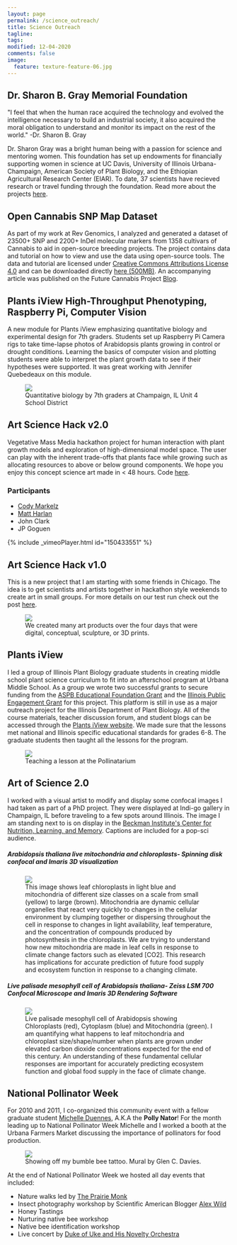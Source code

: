 ```yaml
---
layout: page
permalink: /science_outreach/
title: Science Outreach
tagline:
tags:
modified: 12-04-2020
comments: false
image:
  feature: texture-feature-06.jpg
---
```


## Dr. Sharon B. Gray Memorial Foundation
"I feel that when the human race acquired the technology and evolved the intelligence necessary to build an industrial society, it also acquired the moral obligation to understand and monitor its impact on the rest of the world." -Dr. Sharon B. Gray

Dr. Sharon Gray was a bright human being with a passion for science and mentoring women. This foundation has set up endowments for financially supporting women in science at UC Davis, University of Illinois Urbana-Champaign, American Society of Plant Biology, and the Ethiopian Agricultural Research Center (EIAR). To date, 37 scientists have recieved research or travel funding through the foundation. Read more about the projects [here](https://sharongrayfoundation.org/projects).


## Open Cannabis SNP Map Dataset
As part of my work at Rev Genomics, I analyzed and generated a dataset of 23500+ SNP and 2200+ InDel molecular markers from 1358 cultivars of Cannabis to aid in open-source breeding projects. The project contains data and tutorial on how to view and use the data using open-source tools. The data and tutorial are licensed under [Creative Commons Attributions License 4.0](https://creativecommons.org/licenses/by/4.0/legalcode) and can be downloaded directly [here (500MB)](http://future-cannabis.s3.amazonaws.com/downloads/RevGenomicsOpenCannabisSNPData_v1_1_1.zip). An accompanying article was published on the Future Cannabis Project [Blog](http://futurecannabisproject.org/2019/09/rev-genomics-snp-map-analysis-open-cannabis-project-data-phylos-galaxy/).



## Plants iView High-Throughput Phenotyping, Raspberry Pi, Computer Vision
A new module for Plants iView emphasizing quantitative biology and experimental design for 7th graders. Students set up Raspberry Pi Camera rigs to take time-lapse photos of Arabidopsis plants growing in control or drought conditions. Learning the basics of computer vision and plotting students were able to interpret the plant growth data to see if their hypotheses were supported. It was great working with Jennifer Quebedeaux on this module.

<figure>
	<img src="/images/plants-i-view.png">
	<figcaption>Quantitative biology by 7th graders at Champaign, IL Unit 4 School District </figcaption>
</figure>

## Art Science Hack v2.0
Vegetative Mass Media hackathon project for human interaction with plant growth models and exploration of high-dimensional model space. The user can play with the inherent trade-offs that plants face while growing such as allocating resources to above or below ground components. We hope you enjoy this concept science art made in < 48 hours. Code [here](http://github.com/rjcmarkelz/artsciencehack).

### Participants
*    [Cody Markelz](http://rjcmarkelz.github.io/)
*    [Matt Harlan](http://www.matthewharlan.com)
*    John Clark
*    JP Goguen

{% include _vimeoPlayer.html id="150433551" %}



## Art Science Hack v1.0
This is a new project that I am starting with some friends in Chicago. The idea is to get scientists and artists together in hackathon style weekends to create art in small groups. For more details on our test run check out the post [here](/ArtScienceHack/).
<figure>
	<img src="/images/artsciencehack_summary.jpg">
	<figcaption>We created many art products over the four days that were digital, conceptual, sculpture, or 3D prints.</figcaption>
</figure>



## Plants iView
I led a group of Illinois Plant Biology graduate students in creating middle school plant science curriculum to fit into an afterschool program at Urbana Middle School. As a group we wrote two successful grants to secure funding from the [ASPB Educational Foundation Grant](http://my.aspb.org/?page=EF_ProgramsResources) and the [Illinois Public Engagement Grant](http://engagement.illinois.edu/) for this project. This platform is still in use as a major outreach project for the Illinois Department of Plant Biology. All of the course materials, teacher discussion forum, and student blogs can be accessed through the [Plants iView website](https://plantsiview.igb.illinois.edu/lessons). We made sure that the lessons met national and Illinois specific educational standards for grades 6-8. The graduate students then taught all the lessons for the program.
<figure>
	<img src="/images/plantsiview_cody.jpg">
	<figcaption>Teaching a lesson at the Pollinatarium</figcaption>
</figure>



## Art of Science 2.0
I worked with a visual artist to modify and display some confocal images I had taken as part of a PhD project. They were displayed at Indi-go gallery in Champaign, IL before traveling to a few spots around Illinois. The image I am standing next to is on display in the [Beckman Institute's Center for Nutrition, Learning, and Memory](http://www.cnlm.illinois.edu/). Captions are included for a pop-sci audience.

##### Arabidopsis thaliana live mitochondria and chloroplasts- Spinning disk confocal and Imaris 3D visualization
<figure>
	<img src="/images/artofscience_cody_mitos.jpg">
	<figcaption>This image shows leaf chloroplasts in light blue and mitochondria of different size classes on a scale from small (yellow) to large (brown). Mitochondria are dynamic cellular organelles that react very quickly to changes in the cellular environment by clumping together or dispersing throughout the cell in response to changes in light availability, leaf temperature, and the concentration of compounds produced by photosynthesis in the chloroplasts.  We are trying to understand how new mitochondria are made in leaf cells in response to climate change factors such as elevated [CO2]. This research has implications for accurate prediction of future food supply and ecosystem function in response to a changing climate.         </figcaption>
</figure>


##### Live palisade mesophyll cell of Arabidopsis thaliana- Zeiss LSM 700 Confocal Microscope and Imaris 3D Rendering Software
<figure>
	<img src="/images/artofscience_cody_palisade_mesophyll.jpg">
	<figcaption>Live palisade mesophyll cell of Arabidopsis showing Chloroplasts (red), Cytoplasm (blue) and Mitochondria (green). I am quantifying what happens to leaf mitochondria and chloroplast size/shape/number when plants are grown under elevated carbon dioxide concentrations expected for the end of this century. An understanding of these fundamental cellular responses are important for accurately predicting ecosystem function and global food supply in the face of climate change.   </figcaption>
</figure>


## National Pollinator Week
For 2010 and 2011, I co-organized this community event with a fellow graduate student [Michelle Duennes](https://maduennes.wordpress.com/), A.K.A the __Polly Nator__! For the month leading up to National Pollinator Week Michelle and I worked a booth at the Urbana Farmers Market discussing the importance of pollinators for food production.
<figure>
	<img src="/images/Pollinator_week.jpg">
	<figcaption>Showing off my bumble bee tattoo. Mural by Glen C. Davies.
	</figcaption>
</figure>

At the end of National Pollinator Week we hosted all day events that included:

*    Nature walks led by [The Prairie Monk](http://prairiemonk.org/index.html)
*    Insect photography workshop by Scientific American Blogger [Alex Wild](http://www.alexanderwild.com/)
*    Honey Tastings
*    Nurturing native bee workshop
*    Native bee identification workshop
*    Live concert by [Duke of Uke and His Novelty Orchestra](https://www.facebook.com/dukeofukemusic)
